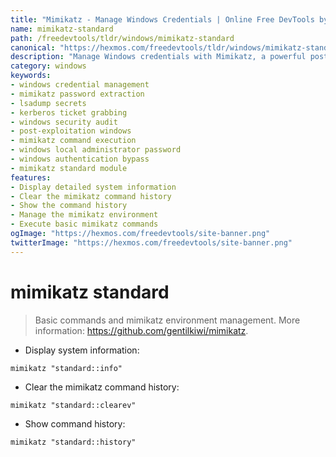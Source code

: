```yaml
---
title: "Mimikatz - Manage Windows Credentials | Online Free DevTools by Hexmos"
name: mimikatz-standard
path: /freedevtools/tldr/windows/mimikatz-standard
canonical: "https://hexmos.com/freedevtools/tldr/windows/mimikatz-standard/"
description: "Manage Windows credentials with Mimikatz, a powerful post-exploitation tool. Extract passwords, hashes, and Kerberos tickets for security auditing. Free online tool, no registration required."
category: windows
keywords:
- windows credential management
- mimikatz password extraction
- lsadump secrets
- kerberos ticket grabbing
- windows security audit
- post-exploitation windows
- mimikatz command execution
- windows local administrator password
- windows authentication bypass
- mimikatz standard module
features:
- Display detailed system information
- Clear the mimikatz command history
- Show the command history
- Manage the mimikatz environment
- Execute basic mimikatz commands
ogImage: "https://hexmos.com/freedevtools/site-banner.png"
twitterImage: "https://hexmos.com/freedevtools/site-banner.png"
---
```


# mimikatz standard

> Basic commands and mimikatz environment management.
> More information: <https://github.com/gentilkiwi/mimikatz>.

- Display system information:

`mimikatz "standard::info"`

- Clear the mimikatz command history:

`mimikatz "standard::clearev"`

- Show command history:

`mimikatz "standard::history"`
